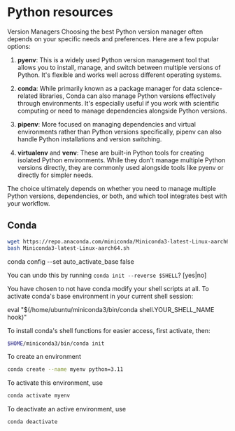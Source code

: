 # Python resources

Version Managers
Choosing the best Python version manager often depends on your specific needs and preferences. Here are a few popular options:

1. **pyenv**: This is a widely used Python version management tool that allows you to install, manage, and switch between multiple versions of Python. It's flexible and works well across different operating systems.

2. **conda**: While primarily known as a package manager for data science-related libraries, Conda can also manage Python versions effectively through environments. It's especially useful if you work with scientific computing or need to manage dependencies alongside Python versions.

3. **pipenv**: More focused on managing dependencies and virtual environments rather than Python versions specifically, pipenv can also handle Python installations and version switching.

4. **virtualenv** and **venv**: These are built-in Python tools for creating isolated Python environments. While they don't manage multiple Python versions directly, they are commonly used alongside tools like pyenv or directly for simpler needs.

The choice ultimately depends on whether you need to manage multiple Python versions, dependencies, or both, and which tool integrates best with your workflow.


## Conda
```bash
wget https://repo.anaconda.com/miniconda/Miniconda3-latest-Linux-aarch64.sh
bash Miniconda3-latest-Linux-aarch64.sh
```

conda config --set auto_activate_base false

You can undo this by running `conda init --reverse $SHELL`? [yes|no]

You have chosen to not have conda modify your shell scripts at all.
To activate conda's base environment in your current shell session:

eval "$(/home/ubuntu/miniconda3/bin/conda shell.YOUR_SHELL_NAME hook)"

To install conda's shell functions for easier access, first activate, then:
```bash
$HOME/miniconda3/bin/conda init
```

To create an environment
```bash
conda create --name myenv python=3.11
```
To activate this environment, use
```bash
conda activate myenv
```
To deactivate an active environment, use
```bash
conda deactivate
```